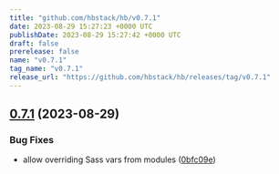 ```yaml
---
title: "github.com/hbstack/hb/v0.7.1"
date: 2023-08-29 15:27:23 +0000 UTC
publishDate: 2023-08-29 15:27:42 +0000 UTC
draft: false
prerelease: false
name: "v0.7.1"
tag_name: "v0.7.1"
release_url: "https://github.com/hbstack/hb/releases/tag/v0.7.1"
---
```


## [0.7.1](https://github.com/hbstack/hb/compare/v0.7.0...v0.7.1) (2023-08-29)


### Bug Fixes

* allow overriding Sass vars from modules ([0bfc09e](https://github.com/hbstack/hb/commit/0bfc09e43806867b58a83505fdfd85c9067aa94e))
